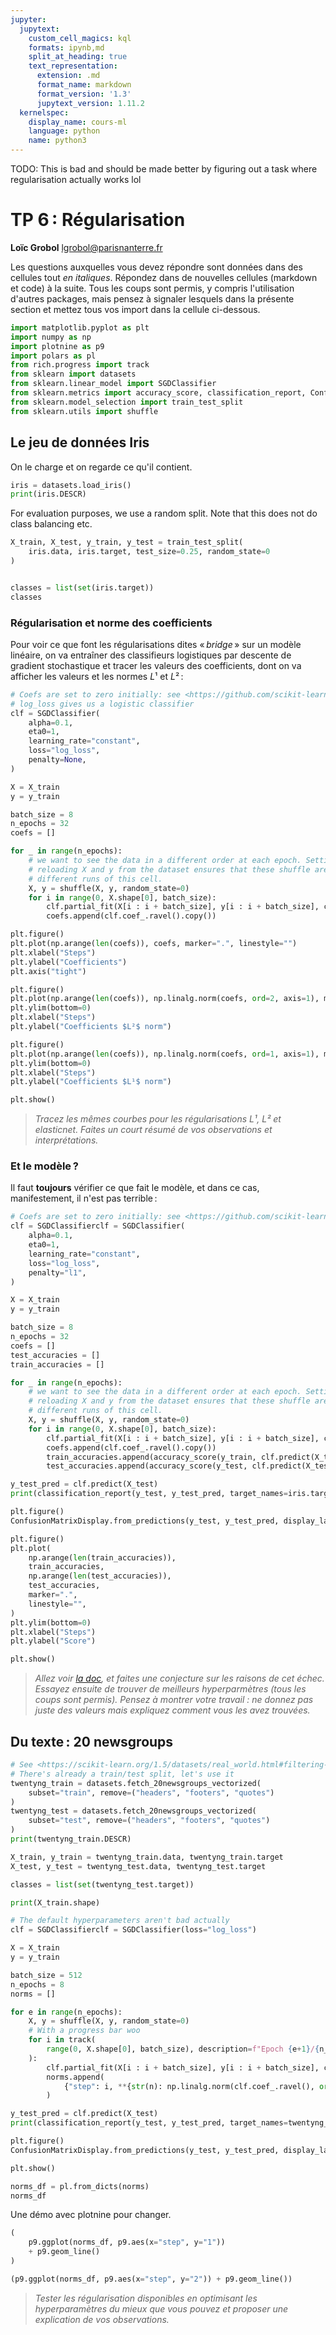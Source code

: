 ```yaml
---
jupyter:
  jupytext:
    custom_cell_magics: kql
    formats: ipynb,md
    split_at_heading: true
    text_representation:
      extension: .md
      format_name: markdown
      format_version: '1.3'
      jupytext_version: 1.11.2
  kernelspec:
    display_name: cours-ml
    language: python
    name: python3
---
```


TODO: This is bad and should be made better by figuring out a task where regularisation actually works lol

<!-- LTeX: language=fr -->
<!-- #region slideshow={"slide_type": "slide"} -->
TP 6 : Régularisation
===============================

**Loïc Grobol** [<lgrobol@parisnanterre.fr>](mailto:lgrobol@parisnanterre.fr)

<!-- #endregion -->

Les questions auxquelles vous devez répondre sont données dans des cellules tout *en italiques*.
Répondez dans de nouvelles cellules (markdown et code) à la suite. Tous les coups sont permis, y
compris l'utilisation d'autres packages, mais pensez à signaler lesquels dans la présente section et
mettez tous vos import dans la cellule ci-dessous.

```python
import matplotlib.pyplot as plt
import numpy as np
import plotnine as p9
import polars as pl
from rich.progress import track
from sklearn import datasets
from sklearn.linear_model import SGDClassifier
from sklearn.metrics import accuracy_score, classification_report, ConfusionMatrixDisplay
from sklearn.model_selection import train_test_split
from sklearn.utils import shuffle
```

## Le jeu de données Iris


On le charge et on regarde ce qu'il contient.

```python
iris = datasets.load_iris()
print(iris.DESCR)
```

For evaluation purposes, we use a random split. Note that this does not do class balancing etc.

```python
X_train, X_test, y_train, y_test = train_test_split(
    iris.data, iris.target, test_size=0.25, random_state=0
)


classes = list(set(iris.target))
classes
```

### Régularisation et norme des coefficients


Pour voir ce que font les régularisations dites « *bridge* » sur un modèle linéaire, on va entraîner
des classifieurs logistiques par descente de gradient stochastique et tracer les valeurs des
coefficients, dont on va afficher les valeurs et les normes $L¹$ et $L²$ :

```python
# Coefs are set to zero initially: see <https://github.com/scikit-learn/scikit-learn/blob/6e9039160f0dfc3153643143af4cfdca941d2045/sklearn/linear_model/_stochastic_gradient.py#L221>
# log_loss gives us a logistic classifier
clf = SGDClassifier(
    alpha=0.1,
    eta0=1,
    learning_rate="constant",
    loss="log_loss",
    penalty=None,
)

X = X_train
y = y_train

batch_size = 8
n_epochs = 32
coefs = []

for _ in range(n_epochs):
    # we want to see the data in a different order at each epoch. Setting `random_state` and
    # reloading X and y from the dataset ensures that these shuffle are all the same accross
    # different runs of this cell.
    X, y = shuffle(X, y, random_state=0)
    for i in range(0, X.shape[0], batch_size):
        clf.partial_fit(X[i : i + batch_size], y[i : i + batch_size], classes=classes)
        coefs.append(clf.coef_.ravel().copy())

plt.figure()
plt.plot(np.arange(len(coefs)), coefs, marker=".", linestyle="")
plt.xlabel("Steps")
plt.ylabel("Coefficients")
plt.axis("tight")

plt.figure()
plt.plot(np.arange(len(coefs)), np.linalg.norm(coefs, ord=2, axis=1), marker=".", linestyle="")
plt.ylim(bottom=0)
plt.xlabel("Steps")
plt.ylabel("Coefficients $L²$ norm")

plt.figure()
plt.plot(np.arange(len(coefs)), np.linalg.norm(coefs, ord=1, axis=1), marker=".", linestyle="")
plt.ylim(bottom=0)
plt.xlabel("Steps")
plt.ylabel("Coefficients $L¹$ norm")

plt.show()
```

> *Tracez les mêmes courbes pour les régularisations $L¹$, $L²$ et elasticnet. Faites un court
> résumé de vos observations et interprétations.*

### Et le modèle ?


Il faut **toujours** vérifier ce que fait le modèle, et dans ce cas, manifestement, il n'est pas
terrible :

```python
# Coefs are set to zero initially: see <https://github.com/scikit-learn/scikit-learn/blob/6e9039160f0dfc3153643143af4cfdca941d2045/sklearn/linear_model/_stochastic_gradient.py#L221>
clf = SGDClassifierclf = SGDClassifier(
    alpha=0.1,
    eta0=1,
    learning_rate="constant",
    loss="log_loss",
    penalty="l1",
)

X = X_train
y = y_train

batch_size = 8
n_epochs = 32
coefs = []
test_accuracies = []
train_accuracies = []

for _ in range(n_epochs):
    # we want to see the data in a different order at each epoch. Setting `random_state` and
    # reloading X and y from the dataset ensures that these shuffle are all the same accross
    # different runs of this cell.
    X, y = shuffle(X, y, random_state=0)
    for i in range(0, X.shape[0], batch_size):
        clf.partial_fit(X[i : i + batch_size], y[i : i + batch_size], classes=classes)
        coefs.append(clf.coef_.ravel().copy())
        train_accuracies.append(accuracy_score(y_train, clf.predict(X_train)))
        test_accuracies.append(accuracy_score(y_test, clf.predict(X_test)))

y_test_pred = clf.predict(X_test)
print(classification_report(y_test, y_test_pred, target_names=iris.target_names))

plt.figure()
ConfusionMatrixDisplay.from_predictions(y_test, y_test_pred, display_labels=clf.classes_)

plt.figure()
plt.plot(
    np.arange(len(train_accuracies)),
    train_accuracies,
    np.arange(len(test_accuracies)),
    test_accuracies,
    marker=".",
    linestyle="",
)
plt.ylim(bottom=0)
plt.xlabel("Steps")
plt.ylabel("Score")

plt.show()

```

> *Allez voir [la doc](https://scikit-learn.org/dev/auto_examples/linear_model/plot_sgd_iris.html),
> et faites une conjecture sur les raisons de cet échec. Essayez ensuite de trouver de meilleurs
> hyperparmètres (tous les coups sont permis). Pensez à montrer votre travail : ne donnez pas juste
> des valeurs mais expliquez comment vous les avez trouvées.*

## Du texte : 20 newsgroups

```python
# See <https://scikit-learn.org/1.5/datasets/real_world.html#filtering-text-for-more-realistic-training> for why `remove`
# There's already a train/test split, let's use it
twentyng_train = datasets.fetch_20newsgroups_vectorized(
    subset="train", remove=("headers", "footers", "quotes")
)
twentyng_test = datasets.fetch_20newsgroups_vectorized(
    subset="test", remove=("headers", "footers", "quotes")
)
print(twentyng_train.DESCR)
```

```python
X_train, y_train = twentyng_train.data, twentyng_train.target
X_test, y_test = twentyng_test.data, twentyng_test.target

classes = list(set(twentyng_test.target))
```

```python
print(X_train.shape)
```

```python
# The default hyperparameters aren't bad actually
clf = SGDClassifierclf = SGDClassifier(loss="log_loss")

X = X_train
y = y_train

batch_size = 512
n_epochs = 8
norms = []

for e in range(n_epochs):
    X, y = shuffle(X, y, random_state=0)
    # With a progress bar woo
    for i in track(
        range(0, X.shape[0], batch_size), description=f"Epoch {e+1}/{n_epochs}", transient=True
    ):
        clf.partial_fit(X[i : i + batch_size], y[i : i + batch_size], classes=classes)
        norms.append(
            {"step": i, **{str(n): np.linalg.norm(clf.coef_.ravel(), ord=n) for n in [1, 2]}}
        )

y_test_pred = clf.predict(X_test)
print(classification_report(y_test, y_test_pred, target_names=twentyng_test.target_names))

plt.figure()
ConfusionMatrixDisplay.from_predictions(y_test, y_test_pred, display_labels=clf.classes_)

plt.show()

```

```python
norms_df = pl.from_dicts(norms)
norms_df
```

Une démo avec plotnine pour changer.

```python
(
    p9.ggplot(norms_df, p9.aes(x="step", y="1"))
    + p9.geom_line()
)

```

```python
(p9.ggplot(norms_df, p9.aes(x="step", y="2")) + p9.geom_line())
```

> *Tester les régularisation disponibles en optimisant les hyperparamètres du mieux que vous pouvez
> et proposer une explication de vos observations.*
